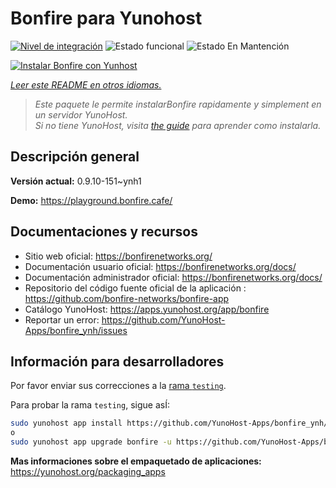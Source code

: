<!--
Este archivo README esta generado automaticamente<https://github.com/YunoHost/apps/tree/master/tools/readme_generator>
No se debe editar a mano.
-->

# Bonfire para Yunohost

[![Nivel de integración](https://dash.yunohost.org/integration/bonfire.svg)](https://ci-apps.yunohost.org/ci/apps/bonfire/) ![Estado funcional](https://ci-apps.yunohost.org/ci/badges/bonfire.status.svg) ![Estado En Mantención](https://ci-apps.yunohost.org/ci/badges/bonfire.maintain.svg)

[![Instalar Bonfire con Yunhost](https://install-app.yunohost.org/install-with-yunohost.svg)](https://install-app.yunohost.org/?app=bonfire)

*[Leer este README en otros idiomas.](./ALL_README.md)*

> *Este paquete le permite instalarBonfire rapidamente y simplement en un servidor YunoHost.*  
> *Si no tiene YunoHost, visita [the guide](https://yunohost.org/install) para aprender como instalarla.*

## Descripción general



**Versión actual:** 0.9.10-151~ynh1

**Demo:** <https://playground.bonfire.cafe/>
## Documentaciones y recursos

- Sitio web oficial: <https://bonfirenetworks.org/>
- Documentación usuario oficial: <https://bonfirenetworks.org/docs/>
- Documentación administrador oficial: <https://bonfirenetworks.org/docs/>
- Repositorio del código fuente oficial de la aplicación : <https://github.com/bonfire-networks/bonfire-app>
- Catálogo YunoHost: <https://apps.yunohost.org/app/bonfire>
- Reportar un error: <https://github.com/YunoHost-Apps/bonfire_ynh/issues>

## Información para desarrolladores

Por favor enviar sus correcciones a la [rama `testing`](https://github.com/YunoHost-Apps/bonfire_ynh/tree/testing).

Para probar la rama `testing`, sigue asÍ:

```bash
sudo yunohost app install https://github.com/YunoHost-Apps/bonfire_ynh/tree/testing --debug
o
sudo yunohost app upgrade bonfire -u https://github.com/YunoHost-Apps/bonfire_ynh/tree/testing --debug
```

**Mas informaciones sobre el empaquetado de aplicaciones:** <https://yunohost.org/packaging_apps>

